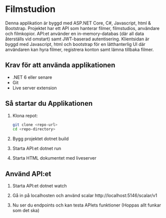 # Filmstudion

Denna applikation är byggd med ASP.NET Core, C#, Javascript, html & Bootstrap. Projektet har ett API som hanterar filmer, filmstudios, användare och filmkopior. API:et använder en in-memory-databas (där all data återställs vid omstart) samt JWT-baserad autentisering. Klientsidan är byggd med Javascript, html och bootstrap för en lätthanterlig UI där användaren kan hyra filmer, registrera konton samt lämna tillbaka filmer.

## Krav för att använda applikationen

- .NET 6 eller senare
- Git
- Live server extension

## Så startar du Applikationen

1. Klona repot:
   ```bash
   git clone <repo-url>
   cd <repo-directory>

2. Bygg projektet
   dotnet build

3. Starta API:et
   dotnet run

4. Starta HTML dokumentet med liveserver

## Använd API:et

1. Starta API:et
   dotnet watch

2. Gå in på localhosten och använd scalar
   http://localhost:5146/scalar/v1

3. Nu ser du endpoints och kan testa APIets funktioner (Hoppas allt funkar som det ska)